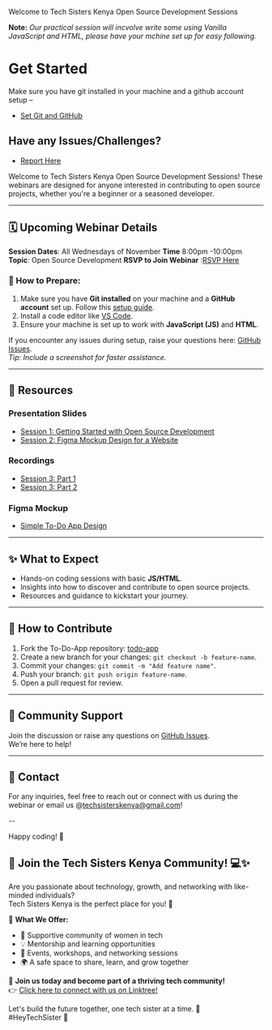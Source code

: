 Welcome to Tech Sisters Kenya Open Source Development Sessions

**Note:** *Our practical session will incvolve write some using Vanilla  JavaScript and HTML, please have your mchine set up for easy following.*

# Get Started
Make sure you have git installed in your machine and a github account setup – 
- [Set Git and GitHub](https://gist.github.com/cesswairimu/a2364f507f2a1a028ea7849fd23f53bc)

## Have any Issues/Challenges?
- [Report Here](https://github.com/Tech-Sisters-Kenya/tutorial-opensource/issues/2)


Welcome to Tech Sisters Kenya Open Source Development Sessions! These webinars are designed for anyone interested in contributing to open source projects, whether you're a beginner or a seasoned developer.

---

## 🗓️ Upcoming Webinar Details
**Session Dates**: All Wednesdays of November
**Time** 8:00pm -10:00pm 
**Topic**: Open Source Development
**RSVP to Join Webinar** :[RSVP Here](https://forms.gle/pLiqGB3gjqr9WRCu7)

### 🎯 How to Prepare:
1. Make sure you have **Git installed** on your machine and a **GitHub account** set up. Follow this [setup guide](https://gist.github.com/cesswairimu/a2364f507f2a1a028ea7849fd23f53bc).
2. Install a code editor like [VS Code](https://code.visualstudio.com/).
3. Ensure your machine is set up to work with **JavaScript (JS)** and **HTML**.

If you encounter any issues during setup, raise your questions here: [GitHub Issues](https://github.com/Tech-Sisters-Kenya/tutorial-opensource/issues/2).  
*Tip: Include a screenshot for faster assistance.*

---

## 📂 Resources

### **Presentation Slides**
- [Session 1: Getting Started with Open Source Development](https://docs.google.com/presentation/d/1iav6EteJMdrTJ9E89ox4-gli5yjvHqdsDi2Bid5Sz4M/edit#slide=id.g31288d19589_0_50)
- [Session 2: Figma Mockup Design for a Website](https://docs.google.com/presentation/d/1ENtBX3fgv2MMN42gWGmaZl6PVJY6EAVuoqEG8rFCW8A/edit#slide=id.g314bed126c0_0_0)

### **Recordings**
- [Session 3: Part 1](https://app.bluedothq.com/preview/673e191f3fe4c623d7d358ac)  
- [Session 3: Part 2](https://app.bluedothq.com/preview/673e2a1c3fe4c623d7d53924)

### **Figma Mockup**
- [Simple To-Do App Design](https://www.figma.com/design/vWe4dnZVUnP0sVrWY5sJ7H/Simple-To-Do-App?node-id=3-3&t=RkqG6IPrrWJAcqzs-1)

---

## ✨ What to Expect
- Hands-on coding sessions with basic **JS/HTML**.
- Insights into how to discover and contribute to open source projects.
- Resources and guidance to kickstart your journey.

---

## 🤝 How to Contribute
1. Fork the To-Do-App repository: [todo-app](https://github.com/Tech-Sisters-Kenya/todo_sample_app) 
2. Create a new branch for your changes: `git checkout -b feature-name`.
3. Commit your changes: `git commit -m "Add feature name"`.
4. Push your branch: `git push origin feature-name`.
5. Open a pull request for review.

---

## 💬 Community Support
Join the discussion or raise any questions on [GitHub Issues](https://github.com/Tech-Sisters-Kenya/tutorial-opensource/issues).  
We’re here to help!

---

## 📧 Contact
For any inquiries, feel free to reach out or connect with us during the webinar or email us @techsisterskenya@gmail.com!

--

Happy coding! 🚀

## 🚀 Join the Tech Sisters Kenya Community! 💻✨

Are you passionate about technology, growth, and networking with like-minded individuals?  
Tech Sisters Kenya is the perfect place for you! 🌟

🎉 **What We Offer:**
- 🤝 Supportive community of women in tech
- 💡 Mentorship and learning opportunities
- 📅 Events, workshops, and networking sessions
- 🌍 A safe space to share, learn, and grow together

📲 **Join us today and become part of a thriving tech community!**  
👉 [Click here to connect with us on Linktree!](https://linktr.ee/techsisterskenya)

Let's build the future together, one tech sister at a time. 💪  
#HeyTechSister 💜


